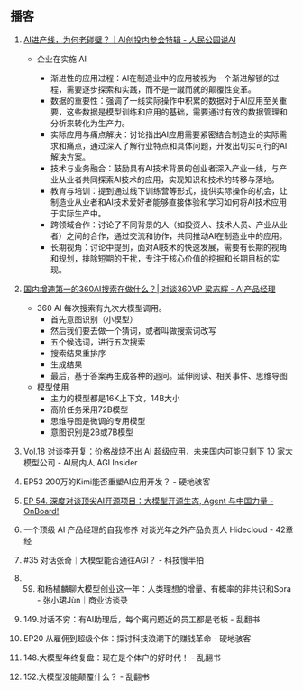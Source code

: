 ## 播客

1. [AI进产线，为何老碰壁？｜AI创投内参会特辑 - 人民公园说AI](https://www.xiaoyuzhoufm.com/episode/6670e2d8c26e396a36859b2e)

   - 企业在实施 AI

     - 渐进性的应用过程：AI在制造业中的应用被视为一个渐进解锁的过程，需要逐步探索和实践，而不是一蹴而就的颠覆性变革。
     - 数据的重要性：强调了一线实际操作中积累的数据对于AI应用至关重要，这些数据是模型训练和应用的基础，需要通过有效的数据管理和分析来转化为生产力。
     - 实际应用与痛点解决：讨论指出AI应用需要紧密结合制造业的实际需求和痛点，通过深入了解行业特点和具体问题，开发出切实可行的AI解决方案。
     - 技术与业务融合：鼓励具有AI技术背景的创业者深入产业一线，与产业从业者共同探索AI技术的应用，实现知识和技术的转移与落地。
     - 教育与培训：提到通过线下训练营等形式，提供实际操作的机会，让制造业从业者和AI技术爱好者能够直接体验和学习如何将AI技术应用于实际生产中。
     - 跨领域合作：讨论了不同背景的人（如投资人、技术人员、产业从业者）之间的合作，通过交流和协作，共同推动AI在制造业中的应用。
     - 长期视角：讨论中提到，面对AI技术的快速发展，需要有长期的视角和规划，排除短期的干扰，专注于核心价值的挖掘和长期目标的实现。

2. [国内增速第一的360AI搜索在做什么？| 对谈360VP 梁志辉 - AI产品经理](https://www.xiaoyuzhoufm.com/episode/665eda5f63c334a2fb484a2c)
   - 360 AI 每次搜索有九次大模型调用。
     - 首先意图识别（小模型）
     - 然后我们要去做一个猜词，或者叫做搜索词改写
     - 五个候选词，进行五次搜索
     - 搜索结果重排序
     - 生成结果
     - 最后，基于答案再生成各种的追问。延伸阅读、相关事件、思维导图
   - 模型使用
     - 主力的模型都是16K上下文，14B大小
     - 高阶任务采用72B模型
     - 思维导图是微调的专用模型
     - 意图识别是2B或7B模型

3. Vol.18 对谈李开复：价格战烧不出 AI 超级应用，未来国内可能只剩下 10 家大模型公司 - AI局内人  AGI Insider

4. EP53 200万的Kimi能否重塑AI应用开发？ - 硬地骇客

5. [EP 54. 深度对谈顶尖AI开源项目：大模型开源生态, Agent 与中国力量 - OnBoard!](https://www.xiaoyuzhoufm.com/episode/666274a763c334a2fbf008ce)

6. 一个顶级 AI 产品经理的自我修养  对谈光年之外产品负责人 Hidecloud - 42章经

7. #35 对话张奇｜大模型能否通往AGI？ - 科技慢半拍
8. 59. 和杨植麟聊大模型创业这一年：人类理想的增量、有概率的非共识和Sora - 张小珺Jùn｜商业访谈录
9.  149.对话不穷：有AI助理后，每个离问题近的员工都是老板 - 乱翻书
10. EP20 从雇佣到超级个体：探讨科技浪潮下的赚钱革命 - 硬地骇客
11. 148.大模型年终复盘：现在是个体户的好时代！ - 乱翻书
12. 152.大模型没能颠覆什么？ - 乱翻书